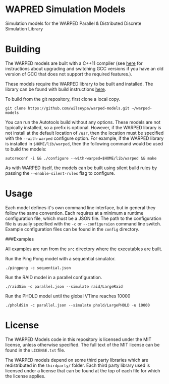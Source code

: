 # WAPRED Simulation Models
Simulation models for the WARPED Parallel & Distributed Discrete Simulation Library

# Building

The WARPED models are built with a C++11 compiler (see [here](http://lektiondestages.blogspot.de/2013/05/installing-and-switching-gccg-versions.html) for instructions about upgrading and switching GCC versions if you have an old version of GCC that does not support the required features.).  

These models require the WARPED library to be built and installed. The library can be found with build instructions [here](https://github.com/wilseypa/pdes). 

To build from the git repository, first clone a local copy.

	git clone https://github.com/wilseypa/warped-models.git ~/warped-models

You can run the Autotools build without any options. These models are not typically installed, so a prefix is optional. However, if the WARPED library is not install at the default location of `/usr`, then the location must be specified with the `--with-warped` configure option. For example, if the WARPED library is installed in `$HOME/lib/warped`, then the following command would be used to build the models:

	autoreconf -i && ./configure --with-warped=$HOME/lib/warped && make

As with WARPED itself, the models can be built using silent build rules by passing the `--enable-silent-rules` flag to configure.

# Usage

Each model defines it's own command line interface, but in general they follow the same convention. Each requires at a minimum a runtime configuration file, which must be a JSON file. The path to the configuration file is usually specified with the `-c` or `--configuraion` command line switch. Example configuration files can be found in the `config` directory. 

###Examples

All examples are run from the `src` directory where the executables are built.

Run the Ping Pong model with a sequential simulator.

    ./pingpong -c sequential.json 

Run the RAID model in a parallel configuration. 

    ./raidSim -c parallel.json --simulate raid/LargeRaid

Run the PHOLD model until the global VTime reaches 10000

    ./pholdSim -c parallel.json --simulate phold/LargePHOLD -u 10000

# License
The WARPED Models code in this repository is licensed under the MIT license, unless otherwise specified. The full text of the MIT license can be found in the `LICENSE.txt` file. 

The WARPED models depend on some third party libraries which are redistributed in the `thirdparty/` folder. Each third party library used is licensed under a license that can be found at the top of each file for which the license applies.
